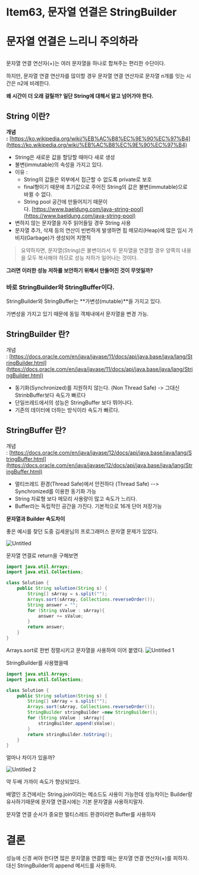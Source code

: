 # Item63, 문자열 연결은 StringBuilder

# ****문자열 연결은 느리니 주의하라****

## 

문자열 연결 연산자(+)는 여러 문자열을 하나로 합쳐주는 편리한 수단이다.

하지만, 문자열 연결 연산자를 많이할 경우 문자열 연결 연산자로 문자열 n개를 잇는 시간은 n2에 비례한다.

**왜 시간이 더 오래 걸릴까? 일단 String에 대해서 알고 넘어가야 한다.**

## **String 이란?**

**개념 :** [https://ko.wikipedia.org/wiki/%EB%AC%B8%EC%9E%90%EC%97%B4](https://ko.wikipedia.org/wiki/%EB%AC%B8%EC%9E%90%EC%97%B4)

- String은 새로운 값을 할당할 때마다 새로 생성
- 불변(immutable)의 속성을 가지고 있다.
- 이유 :
    - String의 값들은 외부에서 접근할 수 없도록 private로 보호
    - final형이기 때문에 초기값으로 주어진 String의 값은 불변(immutable)으로 바뀔 수 없다.
    - String pool 공간에 만들어지기 때문이다. [https://www.baeldung.com/java-string-pool](https://www.baeldung.com/java-string-pool)
- 변하지 않는 문자열을 자주 읽어들일 경우 String 사용
- 문자열 추가, 삭제 등의 연산이 빈번하게 발생하면 힙 메모리(Heap)에 많은 임시 가비지(Garbage)가 생성되어 치명적

> 요약하자면, 문자열(String)은 불변이라서 두 문자열을 연결할 경우 양쪽의 내용을 모두 복사해야 하므로 성능 저하가 일어나는 것이다.
> 

**그러면 이러한 성능 저하를 보안하기 위해서 만들어진 것이 무엇일까?**

### **바로 StringBuilder와 StringBuffer이다.**

StringBuilder와 StringBuffer는 **가변성(mutable)**을 가지고 있다.

가변성을 가지고 있기 때문에 동일 객체내에서 문자열을 변경 가능.

## **StringBuilder 란?**

개념 : [https://docs.oracle.com/en/java/javase/11/docs/api/java.base/java/lang/StringBuilder.html](https://docs.oracle.com/en/java/javase/11/docs/api/java.base/java/lang/StringBuilder.html)

- 동기화(Synchronized)를 지원하지 않는다. (Non Thread Safe) -> 그대신 StrinbBuffer보다 속도가 빠르다
- 단일쓰레드에서의 성능은 StringBuffer 보다 뛰어나다.
- 기존의 데이터에 더하는 방식이라 속도가 빠르다.

## **StringBuffer 란?**

개념 : [https://docs.oracle.com/en/java/javase/12/docs/api/java.base/java/lang/StringBuffer.html](https://docs.oracle.com/en/java/javase/12/docs/api/java.base/java/lang/StringBuffer.html)

- 멀티쓰레드 환경(Thread Safe)에서 안전하다 (Thread Safe) --> Synchronized를 이용한 동기화 가능
- String 자료형 보다 메모리 사용량이 많고 속도가 느리다.
- Buffer라는 독립적인 공간을 가진다. 기본적으로 16개 단어 저장가능

**문자열과 Builder 속도차이**

좋은 예시를 찾던 도중 김세윤님의 프로그래머스 문자열 문제가 있었다.

![Untitled](https://user-images.githubusercontent.com/72185011/178927996-4a3cf694-8779-4fa4-b820-398676a914ae.png)

문자열 연결로 return을 구해보면 

```java
import java.util.Arrays;
import java.util.Collections;

class Solution {
    public String solution(String s) {
        String[] sArray = s.split("");
        Arrays.sort(sArray, Collections.reverseOrder());
        String answer = "";
        for (String sValue : sArray){
            answer += sValue;
        }
        return answer;
    }
}
```

Arrays.sort로 한번 정렬시키고 문자열을 사용하여 이어 붙였다.
![Untitled 1](https://user-images.githubusercontent.com/72185011/178928019-9b632e84-7904-4775-bc74-51bde64dd35d.png)


StringBuilder를 사용했을때

```java
import java.util.Arrays;
import java.util.Collections;

class Solution {
    public String solution(String s) {
        String[] sArray = s.split("");
        Arrays.sort(sArray, Collections.reverseOrder());
        StringBuilder stringBuilder =new StringBuilder();
        for (String sValue : sArray){
            stringBuilder.append(sValue);
        }
        return stringBuilder.toString();
    }
}
```

얼마나 차이가 있을까?

![Untitled 2](https://user-images.githubusercontent.com/72185011/178928033-6c7eae26-ccaa-4543-951e-672bb297bb43.png)

약 두배 가까이 속도가 향상되었다. 

배열인 조건에서는 String.join이라는 메소드도 사용이 가능한데 성능차이는 Builder랑 유사하기때문에 문자열 연결시에는 기본 문자열을 사용하지말자.

문자열 연결 순서가 중요한 멀티스레드 환경이라면 Buffer를 사용하자

# **결론**

성능에 신경 써야 한다면 많은 문자열을 연결할 때는 문자열 연결 연산자(+)를 피하자. 대신 StringBuilder의 append 메서드를 사용하자.
